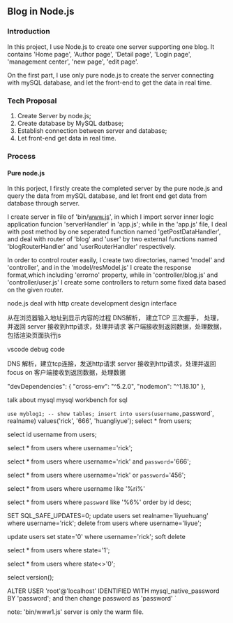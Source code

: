 
## Blog in Node.js

### Introduction
In this project, I use Node.js to create one server supporting one blog. It contains 'Home page', 'Author page', 'Detail page', 'Login page', 'management center', 'new page', 'edit page'.

On the first part, I use only pure node.js to create the server connecting with mySQL database, and let the front-end to get the data in real time.



### Tech Proposal

1. Create Server by node.js;
2. Create database by MySQL datbase;
3. Establish connection between server and database;
4. Let front-end get data in real time.


### Process

#### Pure node.js

In this porject, I firstly create the completed server by the pure node.js and query the data from mySQL database, and let front end get data from database through server. 

I create server in file of 'bin/www.js', in which I import server inner logic application funcion 'serverHandler' in 'app.js'; while in the 'app.js' file, I deal with post method by one seperated function named 'getPostDataHandler', and deal with router of 'blog' and 'user' by two external functions named 'blogRouterHandler' and 'userRouterHandler' respectively.

In order to control router easily, I create two directories, named 'model' and 'controller', and in the 'model/resModel.js' I create the response format,which including 'errorno' property, while in 'controller/blog.js' and 'controller/user.js' I create some controllers to return some fixed data based on the given router.


node.js deal with http
create development
design interface

从在浏览器输入地址到显示内容的过程
DNS解析， 建立TCP 三次握手， 处理， 并返回
server 接收到http请求，处理并请求
客户端接收到返回数据，处理数据，包括渲染页面执行js

vscode debug code 


DNS 解析，建立tcp连接，发送http请求
server 接收到http请求，处理并返回 focus on
客户端接收到返回数据，处理数据

"devDependencies": {
    "cross-env": "^5.2.0",
    "nodemon": "^1.18.10"
  },


talk about mysql
mysql workbench for sql

`
use myblog1;
-- show tables;
insert into users(username, `password`, realname) values('rick', '666', 'huangliyue');
select * from users;

select id username from users;

select * from users where username='rick';

select * from users where username='rick' and `password`='666';

select * from users where username='rick' or `password`='456';

select * from users where username like '%ri%'

select * from users where `password` like '%6%' order by id desc;

SET SQL_SAFE_UPDATES=0;
update users set realname='liyuehuang' where username='rick';
delete from users where username='liyue';

update users set state='0' where username='rick'; soft delete

select * from users where state='1';

select * from users where state<>'0';

select version();

ALTER USER 'root'@'localhost' IDENTIFIED WITH mysql_native_password BY 'password';
and then change password as 'password'
`


note: 'bin/www1.js' server is only the warm file.



